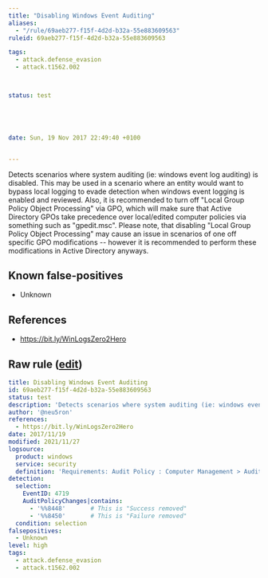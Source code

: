 ```yaml
---
title: "Disabling Windows Event Auditing"
aliases:
  - "/rule/69aeb277-f15f-4d2d-b32a-55e883609563"
ruleid: 69aeb277-f15f-4d2d-b32a-55e883609563

tags:
  - attack.defense_evasion
  - attack.t1562.002



status: test





date: Sun, 19 Nov 2017 22:49:40 +0100


---
```


Detects scenarios where system auditing (ie: windows event log auditing) is disabled. This may be used in a scenario where an entity would want to bypass local logging to evade detection when windows event logging is enabled and reviewed. Also, it is recommended to turn off "Local Group Policy Object Processing" via GPO, which will make sure that Active Directory GPOs take precedence over local/edited computer policies via something such as "gpedit.msc". Please note, that disabling "Local Group Policy Object Processing" may cause an issue in scenarios of one off specific GPO modifications -- however it is recommended to perform these modifications in Active Directory anyways.

<!--more-->


## Known false-positives

* Unknown



## References

* https://bit.ly/WinLogsZero2Hero


## Raw rule ([edit](https://github.com/SigmaHQ/sigma/edit/master/rules/windows/builtin/security/win_disable_event_logging.yml))
```yaml
title: Disabling Windows Event Auditing
id: 69aeb277-f15f-4d2d-b32a-55e883609563
status: test
description: 'Detects scenarios where system auditing (ie: windows event log auditing) is disabled. This may be used in a scenario where an entity would want to bypass local logging to evade detection when windows event logging is enabled and reviewed. Also, it is recommended to turn off "Local Group Policy Object Processing" via GPO, which will make sure that Active Directory GPOs take precedence over local/edited computer policies via something such as "gpedit.msc". Please note, that disabling "Local Group Policy Object Processing" may cause an issue in scenarios of one off specific GPO modifications -- however it is recommended to perform these modifications in Active Directory anyways.'
author: '@neu5ron'
references:
  - https://bit.ly/WinLogsZero2Hero
date: 2017/11/19
modified: 2021/11/27
logsource:
  product: windows
  service: security
  definition: 'Requirements: Audit Policy : Computer Management > Audit Policy Configuration, Group Policy : Computer Configuration\Windows Settings\Security Settings\Advanced Audit Policy Configuration\Audit Policies\Policy Change\Audit Authorization Policy Change'
detection:
  selection:
    EventID: 4719
    AuditPolicyChanges|contains:
      - '%%8448'       # This is "Success removed"
      - '%%8450'       # This is "Failure removed" 
  condition: selection
falsepositives:
  - Unknown
level: high
tags:
  - attack.defense_evasion
  - attack.t1562.002

```
